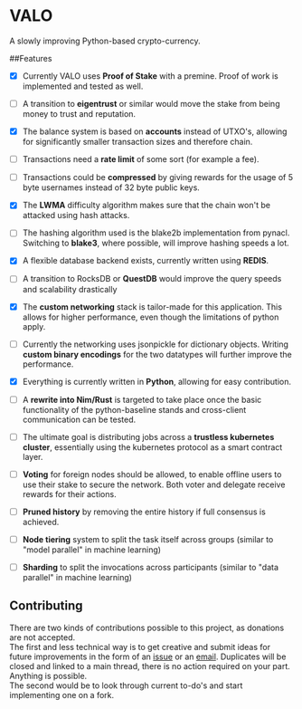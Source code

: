 # VALO
A slowly improving Python-based crypto-currency.

##Features
- [x] Currently VALO uses **Proof of Stake** with a premine. Proof of work is implemented
and tested as well.
- [ ] A transition to **eigentrust** or similar would move the stake from being money to
trust and reputation.
- [x] The balance system is based on **accounts** instead of UTXO's, allowing for
significantly smaller transaction sizes and therefore chain.
- [ ] Transactions need a **rate limit** of some sort (for example a fee).
- [ ] Transactions could be **compressed** by giving rewards for the usage of 5 byte
usernames instead of 32 byte public keys.
- [x] The **LWMA** difficulty algorithm makes sure that the chain won't be attacked using
hash attacks.
- [ ] The hashing algorithm used is the blake2b implementation from pynacl. Switching to
**blake3**, where possible, will improve hashing speeds a lot. 
- [x] A flexible database backend exists, currently written using **REDIS**.
- [ ] A transition to RocksDB or **QuestDB** would improve the query speeds and scalability
drastically
- [x] The **custom networking** stack is tailor-made for this application. This
allows for higher performance, even though the limitations of python apply.
- [ ] Currently the networking uses jsonpickle for dictionary objects. Writing **custom 
binary encodings** for the two datatypes will further improve the performance.
- [x] Everything is currently written in **Python**, allowing for easy contribution.
- [ ] A **rewrite into Nim/Rust** is targeted to take place once the basic functionality of the python-baseline stands and cross-client communication can be tested.
- [ ] The ultimate goal is distributing jobs across a **trustless kubernetes cluster**,
essentially using the kubernetes protocol as a smart contract layer.
- [ ] **Voting** for foreign nodes should be allowed, to enable offline users to use
their stake to secure the network. Both voter and delegate receive rewards for their
actions.
- [ ] **Pruned history** by removing the entire history if full consensus is achieved.
- [ ] **Node tiering** system to split the task itself across groups (similar to "model
parallel" in machine learning)
- [ ] **Sharding** to split the invocations across participants (similar to "data
parallel" in machine learning)


## Contributing
There are two kinds of contributions possible to this project, as donations are not
accepted.\
The first and less technical way is to get creative and submit ideas for future
improvements in the form of an [issue](https://gitlab.com/ClashLuke/valo/-/issues/new)
or an [email](mailto:lucasnestler@web.de). Duplicates will be closed and linked to a main
thread, there is no action required on your part. Anything is possible.\
The second would be to look through current to-do's and start implementing one on a
fork.
